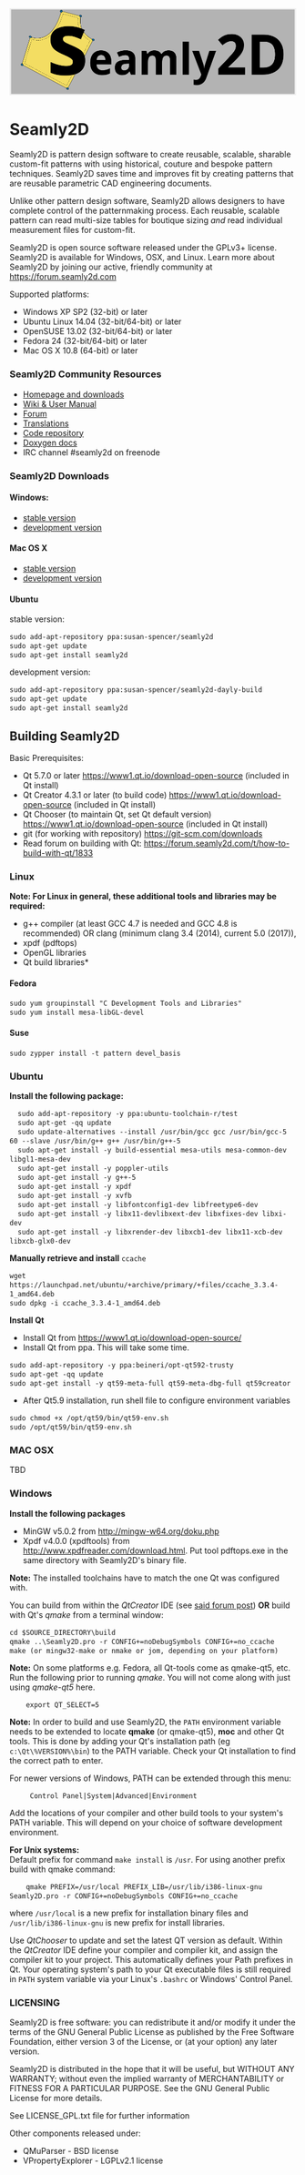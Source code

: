 ![Seamly Banner](https://github.com/FashionFreedom/Seamly2D/blob/develop/share/img/Seamly2D_banner.svg)
# Seamly2D

Seamly2D is pattern design software to create reusable, scalable, sharable custom-fit patterns with using historical, couture and bespoke pattern techniques. Seamly2D saves time and improves fit by creating patterns that are reusable parametric CAD engineering documents. 

Unlike other pattern design software, Seamly2D allows designers to have complete control of the patternmaking process. Each reusable, scalable pattern can read multi-size tables for boutique sizing *and* read individual measurement files for custom-fit.

Seamly2D is open source software released under the GPLv3+ license.  Seamly2D is available for Windows, OSX, and Linux.  Learn more about Seamly2D by joining our active, friendly community at https://forum.seamly2d.com

Supported platforms:  
   * Windows XP SP2 (32-bit) or later   
   * Ubuntu Linux 14.04 (32-bit/64-bit) or later   
   * OpenSUSE 13.02 (32-bit/64-bit) or later   
   * Fedora 24 (32-bit/64-bit) or later  
   * Mac OS X 10.8 (64-bit) or later  

### Seamly2D Community Resources
* [Homepage and downloads](https://fashionfreedom.eu)  
* [Wiki & User Manual](https://wiki.seamly2d.com)  
* [Forum](https://forum.seamly2d.com/)  
* [Translations](https://www.transifex.com/organization/valentina)  
* [Code repository](https://github.com/fashionfreedom/seamly2d)  
* [Doxygen docs](https://seamly2d.github.io/)  
* IRC channel #seamly2d on freenode    

### Seamly2D Downloads  
#### Windows:  
* [stable version](https://bintray.com/fashionfreedom/Seamly2D/Seamly2D-win_release)  
* [development version](https://bintray.com/fashionfreedom/Seamly2D/Seamly2D-win_auto-upload)  

#### Mac OS X  

* [stable version](https://bintray.com/fashionfreedom/Seamly2D/Seamly2D-mac_release)  
* [development version](https://bintray.com/fashionfreedom/Seamly2D/Seamly2D-mac_auto-upload)  

#### Ubuntu  
stable version:  
```
sudo add-apt-repository ppa:susan-spencer/seamly2d  
sudo apt-get update  
sudo apt-get install seamly2d  
```
development version:  
```
sudo add-apt-repository ppa:susan-spencer/seamly2d-dayly-build  
sudo apt-get update  
sudo apt-get install seamly2d  
```

## Building Seamly2D

Basic Prerequisites:  
   * Qt 5.7.0 or later https://www1.qt.io/download-open-source (included in Qt install)  
   * Qt Creator 4.3.1 or later (to build code) https://www1.qt.io/download-open-source (included in Qt install)  
   * Qt Chooser (to maintain Qt, set Qt default version) https://www1.qt.io/download-open-source (included in Qt install)  
   * git (for working with repository)  https://git-scm.com/downloads  
   * Read forum on building with Qt: https://forum.seamly2d.com/t/how-to-build-with-qt/1833

### Linux
**Note: For Linux in general, these additional tools and libraries may be required:**
* g++ compiler (at least GCC 4.7 is needed and GCC 4.8 is recommended) OR clang (minimum clang 3.4 (2014), current 5.0 (2017)),
* xpdf (pdftops)
* OpenGL libraries
* Qt build libraries*

#### Fedora 
```
sudo yum groupinstall "C Development Tools and Libraries"  
sudo yum install mesa-libGL-devel  
```
#### Suse 
```   
sudo zypper install -t pattern devel_basis  
```
### Ubuntu   
**Install the following package:**  
```
  sudo add-apt-repository -y ppa:ubuntu-toolchain-r/test     
  sudo apt-get -qq update  
  sudo update-alternatives --install /usr/bin/gcc gcc /usr/bin/gcc-5 60 --slave /usr/bin/g++ g++ /usr/bin/g++-5  
  sudo apt-get install -y build-essential mesa-utils mesa-common-dev libgl1-mesa-dev  
  sudo apt-get install -y poppler-utils  
  sudo apt-get install -y g++-5  
  sudo apt-get install -y xpdf  
  sudo apt-get install -y xvfb  
  sudo apt-get install -y libfontconfig1-dev libfreetype6-dev  
  sudo apt-get install -y libx11-devlibxext-dev libxfixes-dev libxi-dev  
  sudo apt-get install -y libxrender-dev libxcb1-dev libx11-xcb-dev libxcb-glx0-dev 
```
**Manually retrieve and install** `ccache`
```
wget https://launchpad.net/ubuntu/+archive/primary/+files/ccache_3.3.4-1_amd64.deb  
sudo dpkg -i ccache_3.3.4-1_amd64.deb 
```
**Install Qt**
* Install Qt from https://www1.qt.io/download-open-source/ 
* Install Qt from ppa. This will take some time.  
```
sudo add-apt-repository -y ppa:beineri/opt-qt592-trusty  
sudo apt-get -qq update  
sudo apt-get install -y qt59-meta-full qt59-meta-dbg-full qt59creator  
```
* After Qt5.9 installation, run shell file to configure environment variables  
```
sudo chmod +x /opt/qt59/bin/qt59-env.sh  
sudo /opt/qt59/bin/qt59-env.sh  
```   

### MAC OSX
TBD

### Windows
**Install the following packages**
* MinGW v5.0.2 from http://mingw-w64.org/doku.php  
* Xpdf v4.0.0 (xpdftools) from http://www.xpdfreader.com/download.html. Put tool pdftops.exe in the same directory with Seamly2D's binary file.  

**Note:** The installed toolchains have to match the one Qt was configured with.

You can build from within the *QtCreator* IDE (see [said forum post](https://forum.seamly2d.com/t/how-to-build-with-qt/183)) **OR** build with Qt's *qmake* from a terminal window:
```
cd $SOURCE_DIRECTORY\build
qmake ..\Seamly2D.pro -r CONFIG+=noDebugSymbols CONFIG+=no_ccache
make (or mingw32-make or nmake or jom, depending on your platform)
```

**Note:** On some platforms e.g. Fedora, all Qt-tools come as qmake-qt5, etc. Run the following prior to running *qmake*. You will not come along with just using *qmake-qt5* here.

```
    export QT_SELECT=5
```

**Note:** In order to build and use Seamly2D, the `PATH` environment variable needs to be extended to locate **qmake** (or qmake-qt5), **moc** and other Qt tools. This is done by adding your Qt's installation path (eg `c:\Qt\%VERSION%\bin`) to the PATH variable. Check your Qt installation to find the correct path to enter. 

For newer versions of Windows, PATH can be extended through this menu:
```
     Control Panel|System|Advanced|Environment
```
Add the locations of your compiler and other build tools to your system's PATH variable. This will depend on your choice of software development environment.

**For Unix systems:**  
Default prefix for command `make install` is `/usr`. For using another prefix build with qmake command:  
```
    qmake PREFIX=/usr/local PREFIX_LIB=/usr/lib/i386-linux-gnu Seamly2D.pro -r CONFIG+=noDebugSymbols CONFIG+=no_ccache
```
where `/usr/local` is a new prefix for installation binary files and `/usr/lib/i386-linux-gnu` is new prefix for install libraries.  

Use *QtChooser* to update and set the latest QT version as default. Within the *QtCreator* IDE define your compiler and compiler kit, and assign the compiler kit to your project. This automatically defines your Path prefixes in Qt. Your operating system's path to your Qt executable files is still required in `PATH` system variable via your Linux's `.bashrc` or Windows' Control Panel.

### LICENSING
Seamly2D is free software: you can redistribute it and/or modify
it under the terms of the GNU General Public License as published by
the Free Software Foundation, either version 3 of the License, or
(at your option) any later version.

Seamly2D is distributed in the hope that it will be useful,
but WITHOUT ANY WARRANTY; without even the implied warranty of
MERCHANTABILITY or FITNESS FOR A PARTICULAR PURPOSE.  See the
GNU General Public License for more details.

See LICENSE_GPL.txt file for further information

Other components released under:  
* QMuParser - BSD license  
* VPropertyExplorer - LGPLv2.1 license  

